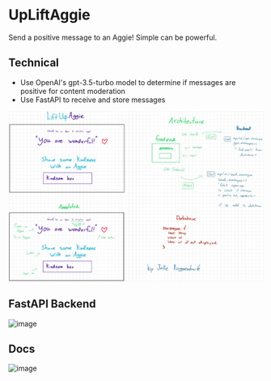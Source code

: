 # UpLiftAggie
Send a positive message to an Aggie! Simple can be powerful.

## Technical
- Use OpenAI's gpt-3.5-turbo model to determine if messages are positive for content moderation
- Use FastAPI to receive and store messages
 
![Image](./upliftaggie.jpeg)

## FastAPI Backend
![image](https://github.com/JakeRoggenbuck/UpLiftAggie-HackDavis-2023/assets/35516367/c65b0633-b36e-4091-9558-095f82495b10)

## Docs
![image](https://github.com/JakeRoggenbuck/UpLiftAggie-HackDavis-2023/assets/35516367/16adc35d-c306-4275-b7f1-714548ebe559)
